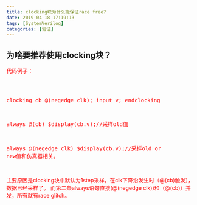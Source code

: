```yaml
---
title: clocking块为什么能保证race free?
date: 2019-04-18 17:19:13
tags: [SystemVerilog]
categories: [验证]
---
```

## 为啥要推荐使用clocking块？

<font color=red>
代码例子：
<pre name="code" class="systemverilog">  	

clocking cb @(negedge clk);
  input v;
endclocking 

always @(cb) $display(cb.v);//采样old值

always @(negedge clk) $display(cb.v);//采样old or new值和仿真器相关。

</pre>

主要原因是clocking块中默认为1step采样，在clk下降沿发生时（@(cb)触发），数据已经采样了。
而第二条always语句直接(@(negedge clk))和（@(cb)）并发，所有就有race glitch。

</font> 
